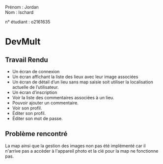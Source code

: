 Prénom : Jordan  
Nom : Ischard

n° étudiant : o2161635

# DevMult

## Travail Rendu

- Un écran de connexion
- Un écran affichant la liste des lieux avec leur image associées
- Un écran de détail d’un lieu sans map
saisie soit utiliser la localisation actuelle de l’utilisateur.
- Un écran d’inscription
- Voir la liste des commentaires associées à un lieu.
- Pouvoir ajouter un commentaire.
- Voir son profil.
- Éditer son profil.
- Éditer son mot de passe.

## Problème rencontré

La map ainsi que la gestion des images non pas été implémenté car il n'arrive pas a accèder à l'appareil photo 
et la clé pour la map ne fonctionne pas.
